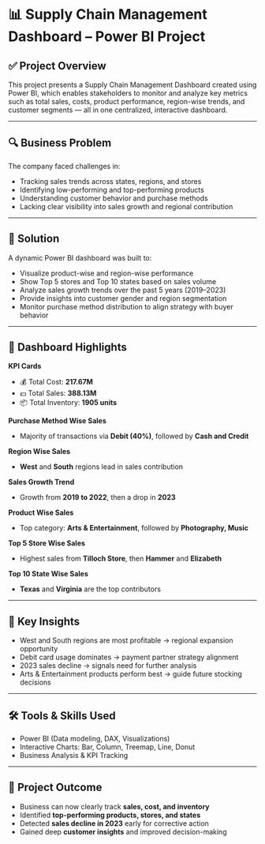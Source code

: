 # 📊 Supply Chain Management Dashboard – Power BI Project

## ✅ Project Overview
This project presents a Supply Chain Management Dashboard created using Power BI, which enables stakeholders to monitor and analyze key metrics such as total sales, costs, product performance, region-wise trends, and customer segments — all in one centralized, interactive dashboard.

---

## 🔍 Business Problem
The company faced challenges in:
- Tracking sales trends across states, regions, and stores  
- Identifying low-performing and top-performing products  
- Understanding customer behavior and purchase methods  
- Lacking clear visibility into sales growth and regional contribution  

---

## 🎯 Solution
A dynamic Power BI dashboard was built to:
- Visualize product-wise and region-wise performance  
- Show Top 5 stores and Top 10 states based on sales volume  
- Analyze sales growth trends over the past 5 years (2019–2023)  
- Provide insights into customer gender and region segmentation  
- Monitor purchase method distribution to align strategy with buyer behavior  

---

## 📌 Dashboard Highlights

**KPI Cards**  
- 💰 Total Cost: **217.67M**  
- 💵 Total Sales: **388.13M**  
- 📦 Total Inventory: **1905 units**

**Purchase Method Wise Sales**  
- Majority of transactions via **Debit (40%)**, followed by **Cash and Credit**

**Region Wise Sales**  
- **West** and **South** regions lead in sales contribution

**Sales Growth Trend**  
- Growth from **2019 to 2022**, then a drop in **2023**

**Product Wise Sales**  
- Top category: **Arts & Entertainment**, followed by **Photography, Music**

**Top 5 Store Wise Sales**  
- Highest sales from **Tilloch Store**, then **Hammer** and **Elizabeth**

**Top 10 State Wise Sales**  
- **Texas** and **Virginia** are the top contributors

---

## 🧠 Key Insights
- West and South regions are most profitable → regional expansion opportunity  
- Debit card usage dominates → payment partner strategy alignment  
- 2023 sales decline → signals need for further analysis  
- Arts & Entertainment products perform best → guide future stocking decisions  

---

## 🛠️ Tools & Skills Used
- Power BI (Data modeling, DAX, Visualizations)  
- Interactive Charts: Bar, Column, Treemap, Line, Donut  
- Business Analysis & KPI Tracking  

---

## 🧩 Project Outcome
- Business can now clearly track **sales, cost, and inventory**  
- Identified **top-performing products, stores, and states**  
- Detected **sales decline in 2023** early for corrective action  
- Gained deep **customer insights** and improved decision-making  


